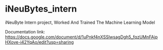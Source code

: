 # iNeuBytes_intern
iNeuByte Intern project, Worked And Trained The Machine Learning Model

Documentation link: https://docs.google.com/document/d/1uPnkf4nXSSlwsagDgh5_fqzUMnFAjpHXove-i42YqAo/edit?usp=sharing
